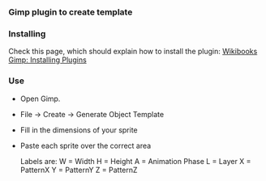 ### Gimp plugin to create template

### Installing
Check this page, which should explain how to install the plugin: [Wikibooks Gimp: Installing Plugins](http://en.wikibooks.org/wiki/GIMP/Installing_Plugins#Copying_the_plugin_to_the_GIMP_plugin_directory)
    
### Use
* Open Gimp.
* File -> Create -> Generate Object Template
* Fill in the dimensions of your sprite
* Paste each sprite over the correct area
    
    Labels are:
        W = Width
        H = Height
        A = Animation Phase
        L = Layer
        X = PatternX
        Y = PatternY
        Z = PatternZ
